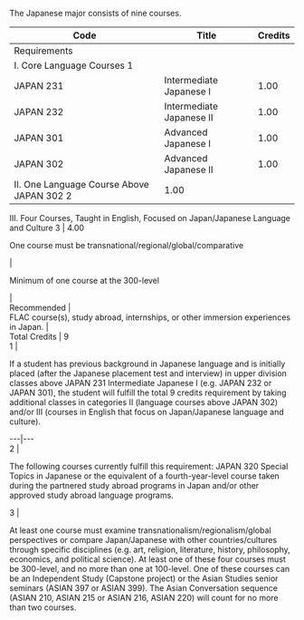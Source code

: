 The Japanese major consists of nine courses.

Code  |  Title  |  Credits  
---|---|---  
Requirements  |  
I. Core Language Courses  1  |  
JAPAN 231  |  Intermediate Japanese I  |  1.00  
JAPAN 232  |  Intermediate Japanese II  |  1.00  
JAPAN 301  |  Advanced Japanese I  |  1.00  
JAPAN 302  |  Advanced Japanese II  |  1.00  
II. One Language Course Above JAPAN 302  2  |  1.00  
III. Four Courses, Taught in English, Focused on Japan/Japanese Language and
Culture  3  |  4.00  
  
One course must be transnational/regional/global/comparative

|  
  
Minimum of one course at the 300-level

|  
Recommended  |  
FLAC course(s), study abroad, internships, or other immersion experiences in
Japan.  |  
Total Credits  |  9  
1  |

If a student has previous background in Japanese language and is initially
placed (after the Japanese placement test and interview) in upper division
classes above JAPAN 231 Intermediate Japanese I (e.g. JAPAN 232 or JAPAN 301),
the student will fulfill the total 9 credits requirement by taking additional
classes in categories II (language courses above JAPAN 302) and/or III
(courses in English that focus on Japan/Japanese language and culture).  
  
---|---  
2  |

The following courses currently fulfill this requirement: JAPAN 320 Special
Topics in Japanese or the equivalent of a fourth-year-level course taken
during the partnered study abroad programs in Japan and/or other approved
study abroad language programs.  
  
3  |

At least one course must examine transnationalism/regionalism/global
perspectives or compare Japan/Japanese with other countries/cultures through
specific disciplines (e.g. art, religion, literature, history, philosophy,
economics, and political science). At least one of these four courses must be
300-level, and no more than one at 100-level. One of these courses can be an
Independent Study (Capstone project) or the Asian Studies senior seminars
(ASIAN 397 or ASIAN 399). The Asian Conversation sequence (ASIAN 210, ASIAN
215 or ASIAN 216, ASIAN 220) will count for no more than two courses.

